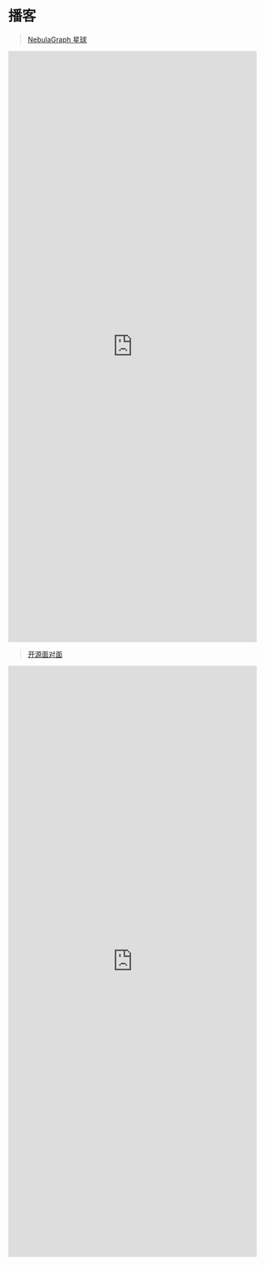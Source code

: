 # 播客


> [NebulaGraph 星球](https://www.siwei.io/nebulagraph-podcast-cn/)

<iframe
  src="https://nebula-podcast-cn.siwei.io/"
  height="1200"
  style="width:100%;border:none;"
></iframe>

> [开源面对面](https://www.siwei.io/osf2f/)

<iframe
  src="https://osf2f.net/"
  height="1200"
  style="width:100%;border:none;"
></iframe>

